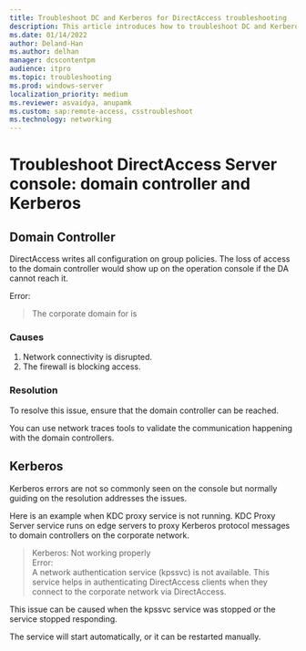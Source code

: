 ```yaml
---
title: Troubleshoot DC and Kerberos for DirectAccess troubleshooting
description: This article introduces how to troubleshoot DC and Kerberos for DirectAccess server troubleshooting.
ms.date: 01/14/2022
author: Deland-Han
ms.author: delhan
manager: dcscontentpm
audience: itpro
ms.topic: troubleshooting
ms.prod: windows-server
localization_priority: medium
ms.reviewer: asvaidya, anupamk
ms.custom: sap:remote-access, csstroubleshoot
ms.technology: networking
---
```

# Troubleshoot DirectAccess Server console: domain controller and Kerberos

## Domain Controller

DirectAccess writes all configuration on group policies. The loss of access to the domain controller would show up on the operation console if the DA cannot reach it.

Error:  
> The corporate domain for is <!-- missing words -->

### Causes

1. Network connectivity is disrupted.
2. The firewall is blocking access.

### Resolution

To resolve this issue, ensure that the domain controller can be reached.

You can use network traces tools to validate the communication happening with the domain controllers.

## Kerberos

Kerberos errors are not so commonly seen on the console but normally guiding on the resolution addresses the issues.

Here is an example when KDC proxy service is not running. KDC Proxy Server service runs on edge servers to proxy Kerberos protocol messages to domain controllers on the corporate network.

> Kerberos: Not working properly  
> Error:  
> A network authentication service (kpssvc) is not available. This service helps in authenticating DirectAccess clients when they connect to the corporate network via DirectAccess.

This issue can be caused when the kpssvc service was stopped or the service stopped responding.

The service will start automatically, or it can be restarted manually.
